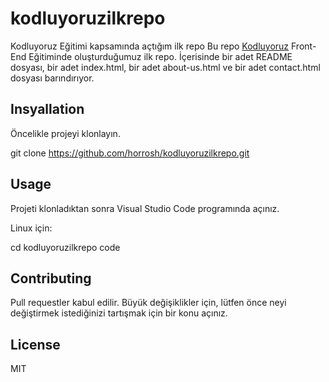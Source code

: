 # kodluyoruzilkrepo
Kodluyoruz Eğitimi kapsamında açtığım ilk repo
Bu repo [Kodluyoruz](http://kodluyoruz.org/tr/kodluyoruz/) Front-End Eğitiminde oluşturduğumuz ilk repo. İçerisinde bir adet README dosyası, bir adet index.html, bir adet about-us.html ve bir adet contact.html dosyası barındırıyor.

## Insyallation
Öncelikle projeyi klonlayın.

git clone https://github.com/horrosh/kodluyoruzilkrepo.git

## Usage
Projeti klonladıktan sonra Visual Studio Code programında açınız.

Linux için:

cd kodluyoruzilkrepo
code

## Contributing
Pull requestler kabul edilir. Büyük değişiklikler için, lütfen önce neyi değiştirmek istediğinizi tartışmak için bir konu açınız.

## License
MIT

